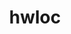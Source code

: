 ---
title: "hwloc"
layout: cache
categories: [package, develop-2023-09-24]
meta: {"versions": ["2.9.1"], "compilers": ["apple-clang@=14.0.0", "cce@=15.0.1", "gcc@=11.1.0", "gcc@=11.3.0", "gcc@=12.1.0", "gcc@=7.3.1", "gcc@=7.5.0", "oneapi@=2023.2.0"], "oss": ["amzn2", "rhel8", "ubuntu18.04", "ubuntu20.04", "ubuntu22.04", "ventura"], "platforms": ["darwin", "linux"], "targets": ["aarch64", "neoverse_n1", "ppc64le", "x86_64", "x86_64_v3", "zen4"], "stacks": ["aws-isc", "aws-isc-aarch64", "build_systems", "data-vis-sdk", "e4s", "e4s-cray-rhel", "e4s-oneapi", "e4s-power", "gpu-tests", "ml-darwin-aarch64-mps", "ml-linux-x86_64-cpu", "ml-linux-x86_64-cuda", "ml-linux-x86_64-rocm", "radiuss", "radiuss-aws", "radiuss-aws-aarch64", "root", "tutorial"], "num_specs": 23, "num_specs_by_stack": {"root": 23, "ml-darwin-aarch64-mps": 1, "radiuss-aws-aarch64": 2, "aws-isc-aarch64": 2, "aws-isc": 1, "radiuss-aws": 1, "e4s-cray-rhel": 1, "radiuss": 1, "build_systems": 1, "e4s-power": 3, "gpu-tests": 1, "e4s": 3, "e4s-oneapi": 1, "data-vis-sdk": 1, "ml-linux-x86_64-cpu": 1, "tutorial": 2, "ml-linux-x86_64-cuda": 1, "ml-linux-x86_64-rocm": 3}}
spec_details: [{"hash": "hq4oc67kfwk5swck6f7d32cnbn6tojhy", "compiler": "apple-clang@=14.0.0", "versions": ["2.9.1"], "os": "ventura", "platform": "darwin", "target": "aarch64", "variants": ["build_system=autotools", "~cairo", "~cuda", "~gl", "libs=shared,static", "~libudev", "+libxml2", "~netloc", "~nvml", "~oneapi-level-zero", "~opencl", "~pci", "~rocm"], "stacks": ["root", "ml-darwin-aarch64-mps"], "size": "-", "tarball": "https://binaries.spack.io/releases/develop-2023-09-24/build_cache/darwin-ventura-aarch64/apple-clang-14.0.0/hwloc-2.9.1/darwin-ventura-aarch64-apple-clang-14.0.0-hwloc-2.9.1-hq4oc67kfwk5swck6f7d32cnbn6tojhy.spack"}, {"hash": "habhlt6wxzo542mx2zkfqy2cwem2n4sd", "compiler": "gcc@=7.3.1", "versions": ["2.9.1"], "os": "amzn2", "platform": "linux", "target": "aarch64", "variants": ["build_system=autotools", "~cairo", "~cuda", "~gl", "libs=shared,static", "~libudev", "+libxml2", "~netloc", "~nvml", "~oneapi-level-zero", "~opencl", "+pci", "~rocm"], "stacks": ["root", "radiuss-aws-aarch64"], "size": "-", "tarball": "https://binaries.spack.io/releases/develop-2023-09-24/build_cache/linux-amzn2-aarch64/gcc-7.3.1/hwloc-2.9.1/linux-amzn2-aarch64-gcc-7.3.1-hwloc-2.9.1-habhlt6wxzo542mx2zkfqy2cwem2n4sd.spack"}, {"hash": "rrh7cogj6bbk2aekwsu2vtr442xpyueo", "compiler": "gcc@=7.3.1", "versions": ["2.9.1"], "os": "amzn2", "platform": "linux", "target": "aarch64", "variants": ["build_system=autotools", "~cairo", "~cuda", "~gl", "libs=shared,static", "~libudev", "+libxml2", "~netloc", "~nvml", "~oneapi-level-zero", "~opencl", "+pci", "~rocm"], "stacks": ["aws-isc-aarch64", "root"], "size": "-", "tarball": "https://binaries.spack.io/releases/develop-2023-09-24/build_cache/linux-amzn2-aarch64/gcc-7.3.1/hwloc-2.9.1/linux-amzn2-aarch64-gcc-7.3.1-hwloc-2.9.1-rrh7cogj6bbk2aekwsu2vtr442xpyueo.spack"}, {"hash": "mn7xcdhjnkfg7kd7uavqqq4eu2h5wxmy", "compiler": "gcc@=7.3.1", "versions": ["2.9.1"], "os": "amzn2", "platform": "linux", "target": "neoverse_n1", "variants": ["build_system=autotools", "~cairo", "~cuda", "~gl", "libs=shared,static", "~libudev", "+libxml2", "~netloc", "~nvml", "~oneapi-level-zero", "~opencl", "+pci", "~rocm"], "stacks": ["aws-isc-aarch64", "root"], "size": "-", "tarball": "https://binaries.spack.io/releases/develop-2023-09-24/build_cache/linux-amzn2-neoverse_n1/gcc-7.3.1/hwloc-2.9.1/linux-amzn2-neoverse_n1-gcc-7.3.1-hwloc-2.9.1-mn7xcdhjnkfg7kd7uavqqq4eu2h5wxmy.spack"}, {"hash": "zksa2s35jl3trsklnbuwvmor4pziqwlm", "compiler": "gcc@=7.3.1", "versions": ["2.9.1"], "os": "amzn2", "platform": "linux", "target": "neoverse_n1", "variants": ["build_system=autotools", "~cairo", "~cuda", "~gl", "libs=shared,static", "~libudev", "+libxml2", "~netloc", "~nvml", "~oneapi-level-zero", "~opencl", "+pci", "~rocm"], "stacks": ["root", "radiuss-aws-aarch64"], "size": "-", "tarball": "https://binaries.spack.io/releases/develop-2023-09-24/build_cache/linux-amzn2-neoverse_n1/gcc-7.3.1/hwloc-2.9.1/linux-amzn2-neoverse_n1-gcc-7.3.1-hwloc-2.9.1-zksa2s35jl3trsklnbuwvmor4pziqwlm.spack"}, {"hash": "lgpkg5rv7qdugumeeijxv6kko6ibdsr7", "compiler": "gcc@=7.3.1", "versions": ["2.9.1"], "os": "amzn2", "platform": "linux", "target": "x86_64_v3", "variants": ["build_system=autotools", "~cairo", "~cuda", "~gl", "libs=shared,static", "~libudev", "+libxml2", "~netloc", "~nvml", "~oneapi-level-zero", "~opencl", "+pci", "~rocm"], "stacks": ["root", "aws-isc"], "size": "-", "tarball": "https://binaries.spack.io/releases/develop-2023-09-24/build_cache/linux-amzn2-x86_64_v3/gcc-7.3.1/hwloc-2.9.1/linux-amzn2-x86_64_v3-gcc-7.3.1-hwloc-2.9.1-lgpkg5rv7qdugumeeijxv6kko6ibdsr7.spack"}, {"hash": "3dwkslo5m7wbfdxiihqhsvnzb7kwmuiw", "compiler": "gcc@=7.3.1", "versions": ["2.9.1"], "os": "amzn2", "platform": "linux", "target": "x86_64_v3", "variants": ["build_system=autotools", "~cairo", "~cuda", "~gl", "libs=shared,static", "~libudev", "+libxml2", "~netloc", "~nvml", "~oneapi-level-zero", "~opencl", "+pci", "~rocm"], "stacks": ["radiuss-aws", "root"], "size": "-", "tarball": "https://binaries.spack.io/releases/develop-2023-09-24/build_cache/linux-amzn2-x86_64_v3/gcc-7.3.1/hwloc-2.9.1/linux-amzn2-x86_64_v3-gcc-7.3.1-hwloc-2.9.1-3dwkslo5m7wbfdxiihqhsvnzb7kwmuiw.spack"}, {"hash": "s5q7kded5htxmcrytu5j32vk72mybkwz", "compiler": "cce@=15.0.1", "versions": ["2.9.1"], "os": "rhel8", "platform": "linux", "target": "zen4", "variants": ["build_system=autotools", "~cairo", "~cuda", "~gl", "libs=shared,static", "~libudev", "+libxml2", "~netloc", "~nvml", "~oneapi-level-zero", "~opencl", "+pci", "~rocm"], "stacks": ["e4s-cray-rhel", "root"], "size": "-", "tarball": "https://binaries.spack.io/releases/develop-2023-09-24/build_cache/linux-rhel8-zen4/cce-15.0.1/hwloc-2.9.1/linux-rhel8-zen4-cce-15.0.1-hwloc-2.9.1-s5q7kded5htxmcrytu5j32vk72mybkwz.spack"}, {"hash": "4idjzaxrauhly43v3w2fbixddbkgvz7h", "compiler": "gcc@=7.5.0", "versions": ["2.9.1"], "os": "ubuntu18.04", "platform": "linux", "target": "x86_64_v3", "variants": ["build_system=autotools", "~cairo", "~cuda", "~gl", "libs=shared,static", "~libudev", "+libxml2", "~netloc", "~nvml", "~oneapi-level-zero", "~opencl", "+pci", "~rocm"], "stacks": ["radiuss", "build_systems", "root"], "size": "-", "tarball": "https://binaries.spack.io/releases/develop-2023-09-24/build_cache/linux-ubuntu18.04-x86_64_v3/gcc-7.5.0/hwloc-2.9.1/linux-ubuntu18.04-x86_64_v3-gcc-7.5.0-hwloc-2.9.1-4idjzaxrauhly43v3w2fbixddbkgvz7h.spack"}, {"hash": "gjeth3e36ligja2nnmjy6xxqqw52gvjf", "compiler": "gcc@=11.1.0", "versions": ["2.9.1"], "os": "ubuntu20.04", "platform": "linux", "target": "ppc64le", "variants": ["build_system=autotools", "~cairo", "~cuda", "~gl", "libs=shared,static", "~libudev", "+libxml2", "~netloc", "~nvml", "~oneapi-level-zero", "~opencl", "+pci", "~rocm"], "stacks": ["root", "e4s-power"], "size": "-", "tarball": "https://binaries.spack.io/releases/develop-2023-09-24/build_cache/linux-ubuntu20.04-ppc64le/gcc-11.1.0/hwloc-2.9.1/linux-ubuntu20.04-ppc64le-gcc-11.1.0-hwloc-2.9.1-gjeth3e36ligja2nnmjy6xxqqw52gvjf.spack"}, {"hash": "6257i2lzdopdl7vp4ffvsf5o7bkc7xws", "compiler": "gcc@=11.1.0", "versions": ["2.9.1"], "os": "ubuntu20.04", "platform": "linux", "target": "ppc64le", "variants": ["build_system=autotools", "~cairo", "+cuda", "cuda_arch=70", "~gl", "libs=shared,static", "~libudev", "+libxml2", "~netloc", "~nvml", "~oneapi-level-zero", "~opencl", "+pci", "~rocm"], "stacks": ["root", "e4s-power"], "size": "-", "tarball": "https://binaries.spack.io/releases/develop-2023-09-24/build_cache/linux-ubuntu20.04-ppc64le/gcc-11.1.0/hwloc-2.9.1/linux-ubuntu20.04-ppc64le-gcc-11.1.0-hwloc-2.9.1-6257i2lzdopdl7vp4ffvsf5o7bkc7xws.spack"}, {"hash": "sgkhzhq2fbxe6vj62q3mq7uvy2tjixod", "compiler": "gcc@=11.1.0", "versions": ["2.9.1"], "os": "ubuntu20.04", "platform": "linux", "target": "ppc64le", "variants": ["build_system=autotools", "~cairo", "+cuda", "cuda_arch=70", "~gl", "libs=shared,static", "~libudev", "+libxml2", "~netloc", "~nvml", "~oneapi-level-zero", "~opencl", "+pci", "~rocm"], "stacks": ["root", "e4s-power"], "size": "-", "tarball": "https://binaries.spack.io/releases/develop-2023-09-24/build_cache/linux-ubuntu20.04-ppc64le/gcc-11.1.0/hwloc-2.9.1/linux-ubuntu20.04-ppc64le-gcc-11.1.0-hwloc-2.9.1-sgkhzhq2fbxe6vj62q3mq7uvy2tjixod.spack"}, {"hash": "b7kfnjtq22jtdnrrldenmw27hmtkqfrk", "compiler": "gcc@=11.1.0", "versions": ["2.9.1"], "os": "ubuntu20.04", "platform": "linux", "target": "x86_64_v3", "variants": ["build_system=autotools", "~cairo", "~cuda", "~gl", "libs=shared,static", "~libudev", "+libxml2", "~netloc", "~nvml", "~oneapi-level-zero", "~opencl", "+pci", "~rocm"], "stacks": ["gpu-tests", "e4s", "root"], "size": "-", "tarball": "https://binaries.spack.io/releases/develop-2023-09-24/build_cache/linux-ubuntu20.04-x86_64_v3/gcc-11.1.0/hwloc-2.9.1/linux-ubuntu20.04-x86_64_v3-gcc-11.1.0-hwloc-2.9.1-b7kfnjtq22jtdnrrldenmw27hmtkqfrk.spack"}, {"hash": "rjfbjy53es4kruynsxhchg4cux43lhu4", "compiler": "oneapi@=2023.2.0", "versions": ["2.9.1"], "os": "ubuntu20.04", "platform": "linux", "target": "x86_64", "variants": ["build_system=autotools", "~cairo", "~cuda", "~gl", "libs=shared,static", "~libudev", "+libxml2", "~netloc", "~nvml", "~oneapi-level-zero", "~opencl", "+pci", "~rocm"], "stacks": ["e4s-oneapi", "root"], "size": "-", "tarball": "https://binaries.spack.io/releases/develop-2023-09-24/build_cache/linux-ubuntu20.04-x86_64/oneapi-2023.2.0/hwloc-2.9.1/linux-ubuntu20.04-x86_64-oneapi-2023.2.0-hwloc-2.9.1-rjfbjy53es4kruynsxhchg4cux43lhu4.spack"}, {"hash": "4iflrmdw4nzfdoagsz4g4dk7plnpymok", "compiler": "gcc@=11.1.0", "versions": ["2.9.1"], "os": "ubuntu20.04", "platform": "linux", "target": "x86_64_v3", "variants": ["build_system=autotools", "~cairo", "~cuda", "~gl", "libs=shared,static", "~libudev", "+libxml2", "~netloc", "~nvml", "~oneapi-level-zero", "~opencl", "+pci", "~rocm"], "stacks": ["root", "data-vis-sdk"], "size": "-", "tarball": "https://binaries.spack.io/releases/develop-2023-09-24/build_cache/linux-ubuntu20.04-x86_64_v3/gcc-11.1.0/hwloc-2.9.1/linux-ubuntu20.04-x86_64_v3-gcc-11.1.0-hwloc-2.9.1-4iflrmdw4nzfdoagsz4g4dk7plnpymok.spack"}, {"hash": "omkkobmhsecy5gbgrtrp5nngxsu7hqxn", "compiler": "gcc@=11.1.0", "versions": ["2.9.1"], "os": "ubuntu20.04", "platform": "linux", "target": "x86_64_v3", "variants": ["build_system=autotools", "~cairo", "+cuda", "cuda_arch=80", "~gl", "libs=shared,static", "~libudev", "+libxml2", "~netloc", "~nvml", "~oneapi-level-zero", "~opencl", "+pci", "~rocm"], "stacks": ["e4s", "root"], "size": "-", "tarball": "https://binaries.spack.io/releases/develop-2023-09-24/build_cache/linux-ubuntu20.04-x86_64_v3/gcc-11.1.0/hwloc-2.9.1/linux-ubuntu20.04-x86_64_v3-gcc-11.1.0-hwloc-2.9.1-omkkobmhsecy5gbgrtrp5nngxsu7hqxn.spack"}, {"hash": "646ppgmig2onyo7br2zibae7gqmv5uzg", "compiler": "gcc@=11.1.0", "versions": ["2.9.1"], "os": "ubuntu20.04", "platform": "linux", "target": "x86_64_v3", "variants": ["build_system=autotools", "~cairo", "+cuda", "cuda_arch=80", "~gl", "libs=shared,static", "~libudev", "+libxml2", "~netloc", "~nvml", "~oneapi-level-zero", "~opencl", "+pci", "~rocm"], "stacks": ["e4s", "root"], "size": "-", "tarball": "https://binaries.spack.io/releases/develop-2023-09-24/build_cache/linux-ubuntu20.04-x86_64_v3/gcc-11.1.0/hwloc-2.9.1/linux-ubuntu20.04-x86_64_v3-gcc-11.1.0-hwloc-2.9.1-646ppgmig2onyo7br2zibae7gqmv5uzg.spack"}, {"hash": "thja5ad4rjxztwrjb2bvmox26bgf2qcv", "compiler": "gcc@=11.3.0", "versions": ["2.9.1"], "os": "ubuntu22.04", "platform": "linux", "target": "x86_64_v3", "variants": ["build_system=autotools", "~cairo", "~cuda", "~gl", "libs=shared,static", "~libudev", "+libxml2", "~netloc", "~nvml", "~oneapi-level-zero", "~opencl", "+pci", "~rocm"], "stacks": ["ml-linux-x86_64-cpu", "tutorial", "root"], "size": "-", "tarball": "https://binaries.spack.io/releases/develop-2023-09-24/build_cache/linux-ubuntu22.04-x86_64_v3/gcc-11.3.0/hwloc-2.9.1/linux-ubuntu22.04-x86_64_v3-gcc-11.3.0-hwloc-2.9.1-thja5ad4rjxztwrjb2bvmox26bgf2qcv.spack"}, {"hash": "cuwnweo4etn7mrbgvxlgjq43dhvdch27", "compiler": "gcc@=11.3.0", "versions": ["2.9.1"], "os": "ubuntu22.04", "platform": "linux", "target": "x86_64_v3", "variants": ["build_system=autotools", "~cairo", "+cuda", "cuda_arch=80", "~gl", "libs=shared,static", "~libudev", "+libxml2", "~netloc", "~nvml", "~oneapi-level-zero", "~opencl", "+pci", "~rocm"], "stacks": ["ml-linux-x86_64-cuda", "root"], "size": "-", "tarball": "https://binaries.spack.io/releases/develop-2023-09-24/build_cache/linux-ubuntu22.04-x86_64_v3/gcc-11.3.0/hwloc-2.9.1/linux-ubuntu22.04-x86_64_v3-gcc-11.3.0-hwloc-2.9.1-cuwnweo4etn7mrbgvxlgjq43dhvdch27.spack"}, {"hash": "im7qwo6hulgjjzfgjfghu72c56hwjczt", "compiler": "gcc@=11.3.0", "versions": ["2.9.1"], "os": "ubuntu22.04", "platform": "linux", "target": "x86_64_v3", "variants": ["amdgpu_target=gfx90a", "build_system=autotools", "~cairo", "~cuda", "~gl", "libs=shared,static", "~libudev", "+libxml2", "~netloc", "~nvml", "~oneapi-level-zero", "~opencl", "+pci", "+rocm"], "stacks": ["ml-linux-x86_64-rocm", "root"], "size": "-", "tarball": "https://binaries.spack.io/releases/develop-2023-09-24/build_cache/linux-ubuntu22.04-x86_64_v3/gcc-11.3.0/hwloc-2.9.1/linux-ubuntu22.04-x86_64_v3-gcc-11.3.0-hwloc-2.9.1-im7qwo6hulgjjzfgjfghu72c56hwjczt.spack"}, {"hash": "yhdud6va2g3g4ddfd2ttgofecur6tnq3", "compiler": "gcc@=11.3.0", "versions": ["2.9.1"], "os": "ubuntu22.04", "platform": "linux", "target": "x86_64_v3", "variants": ["amdgpu_target=gfx90a", "build_system=autotools", "~cairo", "~cuda", "~gl", "libs=shared,static", "~libudev", "+libxml2", "~netloc", "~nvml", "~oneapi-level-zero", "~opencl", "+pci", "+rocm"], "stacks": ["ml-linux-x86_64-rocm", "root"], "size": "-", "tarball": "https://binaries.spack.io/releases/develop-2023-09-24/build_cache/linux-ubuntu22.04-x86_64_v3/gcc-11.3.0/hwloc-2.9.1/linux-ubuntu22.04-x86_64_v3-gcc-11.3.0-hwloc-2.9.1-yhdud6va2g3g4ddfd2ttgofecur6tnq3.spack"}, {"hash": "avvavge2qoo23uoc2rbknzw3cffvp3v4", "compiler": "gcc@=11.3.0", "versions": ["2.9.1"], "os": "ubuntu22.04", "platform": "linux", "target": "x86_64_v3", "variants": ["amdgpu_target=gfx90a", "build_system=autotools", "~cairo", "~cuda", "~gl", "libs=shared,static", "~libudev", "+libxml2", "~netloc", "~nvml", "~oneapi-level-zero", "~opencl", "+pci", "+rocm"], "stacks": ["ml-linux-x86_64-rocm", "root"], "size": "-", "tarball": "https://binaries.spack.io/releases/develop-2023-09-24/build_cache/linux-ubuntu22.04-x86_64_v3/gcc-11.3.0/hwloc-2.9.1/linux-ubuntu22.04-x86_64_v3-gcc-11.3.0-hwloc-2.9.1-avvavge2qoo23uoc2rbknzw3cffvp3v4.spack"}, {"hash": "geklhdh5kgbu6ktuu4bkebybcnu67hpm", "compiler": "gcc@=12.1.0", "versions": ["2.9.1"], "os": "ubuntu22.04", "platform": "linux", "target": "x86_64_v3", "variants": ["build_system=autotools", "~cairo", "~cuda", "~gl", "libs=shared,static", "~libudev", "+libxml2", "~netloc", "~nvml", "~oneapi-level-zero", "~opencl", "+pci", "~rocm"], "stacks": ["tutorial", "root"], "size": "-", "tarball": "https://binaries.spack.io/releases/develop-2023-09-24/build_cache/linux-ubuntu22.04-x86_64_v3/gcc-12.1.0/hwloc-2.9.1/linux-ubuntu22.04-x86_64_v3-gcc-12.1.0-hwloc-2.9.1-geklhdh5kgbu6ktuu4bkebybcnu67hpm.spack"}]
---